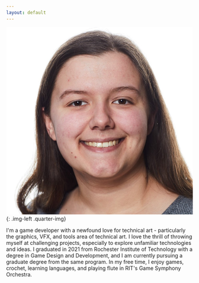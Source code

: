 ```yaml
---
layout: default
---
```


![Me](../assets/images/miranda-auriemma.jpg){: .img-left .quarter-img}


I'm a game developer with a newfound love for technical art - particularly the graphics, VFX, and tools area of technical art. I love the thrill of throwing myself at challenging projects, especially to explore unfamiliar technologies and ideas. I graduated in 2021 from Rochester Institute of Technology with a degree in Game Design and Development, and I am currently pursuing a graduate degree from the same program. In my free time, I enjoy games, crochet, learning languages, and playing flute in RIT's Game Symphony Orchestra. 